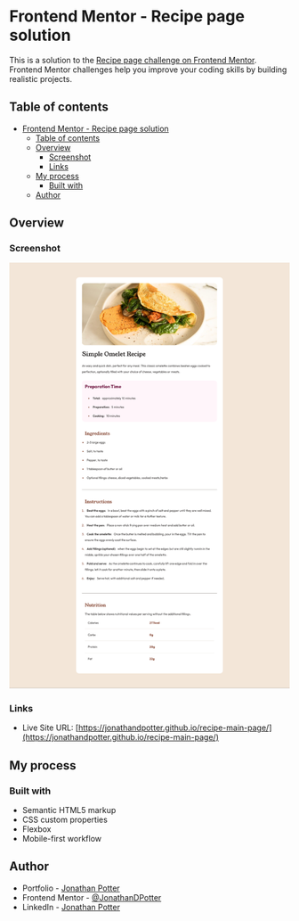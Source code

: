 # Frontend Mentor - Recipe page solution

This is a solution to the [Recipe page challenge on Frontend Mentor](https://www.frontendmentor.io/challenges/recipe-page-KiTsR8QQKm). Frontend Mentor challenges help you improve your coding skills by building realistic projects.

## Table of contents

- [Frontend Mentor - Recipe page solution](#frontend-mentor---recipe-page-solution)
  - [Table of contents](#table-of-contents)
  - [Overview](#overview)
    - [Screenshot](#screenshot)
    - [Links](#links)
  - [My process](#my-process)
    - [Built with](#built-with)
  - [Author](#author)

## Overview

### Screenshot

![screenshot](./assets/Screenshot%202024-03-29%20at%2014-50-44%20recipe-main-page.png)

### Links

- Live Site URL: [https://jonathandpotter.github.io/recipe-main-page/](https://jonathandpotter.github.io/recipe-main-page/)

## My process

### Built with

- Semantic HTML5 markup
- CSS custom properties
- Flexbox
- Mobile-first workflow

## Author

- Portfolio - [Jonathan Potter](https://portfolio-next-snowy-omega.vercel.app/)
- Frontend Mentor - [@JonathanDPotter](https://www.frontendmentor.io/profile/yourusername)
- LinkedIn - [Jonathan Potter](https://www.linkedin.com/in/jonathan-potter-a806b8239/)
